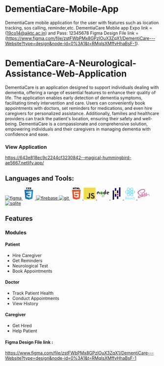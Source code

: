 # DementiaCare-Mobile-App
DementiaCare mobile application for the user with features such as location tracking, sos calling, reminder,etc.
DementiaCare Mobile app Expo link = (19co14@aiktc.ac.in) and Pass: 12345678
Figma Design File link = (https://www.figma.com/file/zstFWbPMx8GPzlOuX3ZqX1/DementiCare---Website?type=design&node-id=0%3A1&t=RMqIsXMffvHhaBsF-1).


# DementiaCare-A-Neurological-Assistance-Web-Application
DementiaCare is an application designed to support individuals dealing with dementia, offering a range of essential features to enhance their quality of life. The application enables early detection of dementia symptoms, facilitating timely intervention and care. Users can conveniently book appointments with doctors, set reminders for medications, and even hire caregivers for personalized assistance. Additionally, families and healthcare providers can track the patient's location, ensuring their safety and well-being. DementiaCare is a compassionate and comprehensive solution, empowering individuals and their caregivers in managing dementia with confidence and ease.                                                                                           

### View Application 
https://643e818ec9c2244cf3230842--magical-hummingbird-ae5667.netlify.app/

<h2 align="left">Languages and Tools:</h2>
<p align="left"> <a href="https://www.figma.com/" target="_blank" rel="noreferrer"> <img src="https://www.vectorlogo.zone/logos/figma/figma-icon.svg" alt="figma" width="40" height="40"/> </a> <a href="https://www.w3schools.com/css/" target="_blank" rel="noreferrer"> <img src="https://raw.githubusercontent.com/devicons/devicon/master/icons/css3/css3-original-wordmark.svg" alt="css3" width="40" height="40"/> </a>  <a href="https://firebase.google.com/" target="_blank" rel="noreferrer"> <img src="https://www.vectorlogo.zone/logos/firebase/firebase-icon.svg" alt="firebase" width="40" height="40"/> </a> <a href="https://git-scm.com/" target="_blank" rel="noreferrer"> <img src="https://www.vectorlogo.zone/logos/git-scm/git-scm-icon.svg" alt="git" width="40" height="40"/> </a> <a href="https://www.w3.org/html/" target="_blank" rel="noreferrer"> <img src="https://raw.githubusercontent.com/devicons/devicon/master/icons/html5/html5-original-wordmark.svg" alt="html5" width="40" height="40"/> </a> <a href="https://developer.mozilla.org/en-US/docs/Web/JavaScript" target="_blank" rel="noreferrer"> <img src="https://raw.githubusercontent.com/devicons/devicon/master/icons/javascript/javascript-original.svg" alt="javascript" width="40" height="40"/> </a> <a href="https://nodejs.org" target="_blank" rel="noreferrer"> <img src="https://raw.githubusercontent.com/devicons/devicon/master/icons/nodejs/nodejs-original-wordmark.svg" alt="nodejs" width="40" height="40"/> </a> <a href="https://pandas.pydata.org/" target="_blank" rel="noreferrer"> <img src="https://raw.githubusercontent.com/devicons/devicon/2ae2a900d2f041da66e950e4d48052658d850630/icons/pandas/pandas-original.svg" alt="pandas" width="40" height="40"/> </a> <a href="https://www.php.net" target="_blank" rel="noreferrer"> <a href="https://reactjs.org/" target="_blank" rel="noreferrer"> <img src="https://raw.githubusercontent.com/devicons/devicon/master/icons/react/react-original-wordmark.svg" alt="react" width="40" height="40"/> </a> <a href="https://sass-lang.com" target="_blank" rel="noreferrer"> <img src="https://raw.githubusercontent.com/devicons/devicon/master/icons/sass/sass-original.svg" alt="sass" width="40" height="40"/> </a> <a href="https://www.sqlite.org/" target="_blank" rel="noreferrer"> <img src="https://www.vectorlogo.zone/logos/sqlite/sqlite-icon.svg" alt="sqlite" width="40" height="40"/> </a> </p>

## Features
### Modules

#### Patient
<p><ul>
  <li>Hire Caregiver</li>
  <li>Get Reminders</li>
  <li>Neurological Test</li>
  <li>Book Appointments</li>
</ul></p>

#### Doctor 
<p><ul>
  <li>Track Patient Health</li>
  <li>Conduct Appointments </li>
  <li>View History</li>
</ul></p>

#### Caregiver
<p><ul>
  <li>Get Hired</li>
  <li>Help Patient</li>
</ul></p>

#### Figma Design File link : 
https://www.figma.com/file/zstFWbPMx8GPzlOuX3ZqX1/DementiCare---Website?type=design&node-id=0%3A1&t=RMqIsXMffvHhaBsF-1
